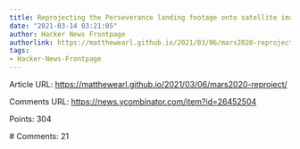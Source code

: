 ```yaml
---
title: Reprojecting the Perseverance landing footage onto satellite imagery
date: "2021-03-14 03:21:05"
author: Hacker News Frontpage
authorlink: https://matthewearl.github.io/2021/03/06/mars2020-reproject/
tags:
- Hacker-News-Frontpage
---
```


<p>Article URL: <a href="https://matthewearl.github.io/2021/03/06/mars2020-reproject/">https://matthewearl.github.io/2021/03/06/mars2020-reproject/</a></p>
<p>Comments URL: <a href="https://news.ycombinator.com/item?id=26452504">https://news.ycombinator.com/item?id=26452504</a></p>
<p>Points: 304</p>
<p># Comments: 21</p>
